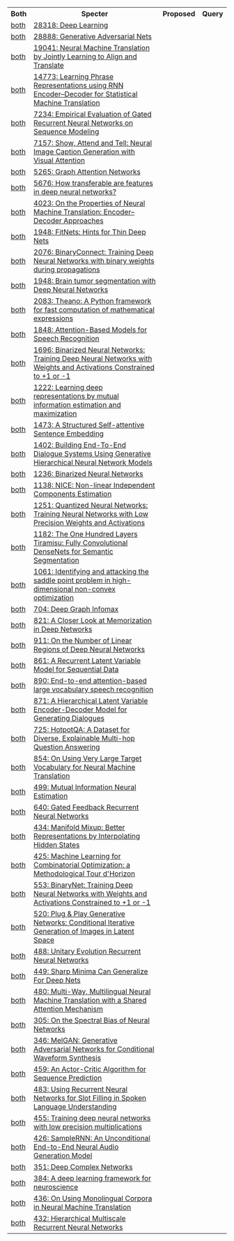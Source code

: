 <html><table><tr>
<th>Both</th>
<th>Specter</th>
<th>Proposed</th>
<th>Query</th>
</tr>
<tr>
<td><a href="both/3074096.md">both</a></td>
<td><a href="https://www.semanticscholar.org/paper/a4cec122a08216fe8a3bc19b22e78fbaea096256">28318: Deep Learning</a></td>
</tr>
<tr>
<td><a href="both/1033682.md">both</a></td>
<td><a href="https://www.semanticscholar.org/paper/54e325aee6b2d476bbbb88615ac15e251c6e8214">28888: Generative Adversarial Nets</a></td>
</tr>
<tr>
<td><a href="both/11212020.md">both</a></td>
<td><a href="https://www.semanticscholar.org/paper/fa72afa9b2cbc8f0d7b05d52548906610ffbb9c5">19041: Neural Machine Translation by Jointly Learning to Align and Translate</a></td>
</tr>
<tr>
<td><a href="both/5590763.md">both</a></td>
<td><a href="https://www.semanticscholar.org/paper/0b544dfe355a5070b60986319a3f51fb45d1348e">14773: Learning Phrase Representations using RNN Encoder–Decoder for Statistical Machine Translation</a></td>
</tr>
<tr>
<td><a href="both/5201925.md">both</a></td>
<td><a href="https://www.semanticscholar.org/paper/adfcf065e15fd3bc9badf6145034c84dfb08f204">7234: Empirical Evaluation of Gated Recurrent Neural Networks on Sequence Modeling</a></td>
</tr>
<tr>
<td><a href="both/1055111.md">both</a></td>
<td><a href="https://www.semanticscholar.org/paper/4d8f2d14af5991d4f0d050d22216825cac3157bd">7157: Show, Attend and Tell: Neural Image Caption Generation with Visual Attention</a></td>
</tr>
<tr>
<td><a href="both/3292002.md">both</a></td>
<td><a href="https://www.semanticscholar.org/paper/33998aff64ce51df8dee45989cdca4b6b1329ec4">5265: Graph Attention Networks</a></td>
</tr>
<tr>
<td><a href="both/362467.md">both</a></td>
<td><a href="https://www.semanticscholar.org/paper/081651b38ff7533550a3adfc1c00da333a8fe86c">5676: How transferable are features in deep neural networks?</a></td>
</tr>
<tr>
<td><a href="both/11336213.md">both</a></td>
<td><a href="https://www.semanticscholar.org/paper/1eb09fecd75eb27825dce4f964b97f4f5cc399d7">4023: On the Properties of Neural Machine Translation: Encoder–Decoder Approaches</a></td>
</tr>
<tr>
<td><a href="both/2723173.md">both</a></td>
<td><a href="https://www.semanticscholar.org/paper/cd85a549add0c7c7def36aca29837efd24b24080">1948: FitNets: Hints for Thin Deep Nets</a></td>
</tr>
<tr>
<td><a href="both/1518846.md">both</a></td>
<td><a href="https://www.semanticscholar.org/paper/a5733ff08daff727af834345b9cfff1d0aa109ec">2076: BinaryConnect: Training Deep Neural Networks with binary weights during propagations</a></td>
</tr>
<tr>
<td><a href="both/247457.md">both</a></td>
<td><a href="https://www.semanticscholar.org/paper/441ff323c92331e655ce9ff896773fc00b55089a">1948: Brain tumor segmentation with Deep Neural Networks</a></td>
</tr>
<tr>
<td><a href="both/8993325.md">both</a></td>
<td><a href="https://www.semanticscholar.org/paper/6b570069f14c7588e066f7138e1f21af59d62e61">2083: Theano: A Python framework for fast computation of mathematical expressions</a></td>
</tr>
<tr>
<td><a href="both/1921173.md">both</a></td>
<td><a href="https://www.semanticscholar.org/paper/b624504240fa52ab76167acfe3156150ca01cf3b">1848: Attention-Based Models for Speech Recognition</a></td>
</tr>
<tr>
<td><a href="both/14796162.md">both</a></td>
<td><a href="https://www.semanticscholar.org/paper/6eecc808d4c74e7d0d7ef6b8a4112c985ced104d">1696: Binarized Neural Networks: Training Deep Neural Networks with Weights and Activations Constrained to +1 or -1</a></td>
</tr>
<tr>
<td><a href="both/52055130.md">both</a></td>
<td><a href="https://www.semanticscholar.org/paper/eae7d5b15423a148e6bb32d24bbabedfacd0e2df">1222: Learning deep representations by mutual information estimation and maximization</a></td>
</tr>
<tr>
<td><a href="both/15280949.md">both</a></td>
<td><a href="https://www.semanticscholar.org/paper/204a4a70428f3938d2c538a4d74c7ae0416306d8">1473: A Structured Self-attentive Sentence Embedding</a></td>
</tr>
<tr>
<td><a href="both/6126582.md">both</a></td>
<td><a href="https://www.semanticscholar.org/paper/17f5c7411eeeeedf25b0db99a9130aa353aee4ba">1402: Building End-To-End Dialogue Systems Using Generative Hierarchical Neural Network Models</a></td>
</tr>
<tr>
<td><a href="both/6453539.md">both</a></td>
<td><a href="https://www.semanticscholar.org/paper/28135fd3e80dda50a673cd556f10b9b972005d27">1236: Binarized Neural Networks</a></td>
</tr>
<tr>
<td><a href="both/13995862.md">both</a></td>
<td><a href="https://www.semanticscholar.org/paper/dc8301b67f98accbb331190dd7bd987952a692af">1138: NICE: Non-linear Independent Components Estimation</a></td>
</tr>
<tr>
<td><a href="both/15817277.md">both</a></td>
<td><a href="https://www.semanticscholar.org/paper/d2e4147eecae6f914e9e1e9aece8fdd2eaed809f">1251: Quantized Neural Networks: Training Neural Networks with Low Precision Weights and Activations</a></td>
</tr>
<tr>
<td><a href="both/206597918.md">both</a></td>
<td><a href="https://www.semanticscholar.org/paper/1d9df46f672b1e22b6f210343be8684f88c0ccca">1182: The One Hundred Layers Tiramisu: Fully Convolutional DenseNets for Semantic Segmentation</a></td>
</tr>
<tr>
<td><a href="both/11657534.md">both</a></td>
<td><a href="https://www.semanticscholar.org/paper/981ce6b655cc06416ff6bf7fac8c6c2076fd7fac">1061: Identifying and attacking the saddle point problem in high-dimensional non-convex optimization</a></td>
</tr>
<tr>
<td><a href="both/52877454.md">both</a></td>
<td><a href="https://www.semanticscholar.org/paper/967a21a111757d6af7f7a25ca7ea2bdf6d505098">704: Deep Graph Infomax</a></td>
</tr>
<tr>
<td><a href="both/11455421.md">both</a></td>
<td><a href="https://www.semanticscholar.org/paper/5ddd38a5df945e4afee68d96ed51fd6ca1f7d4cf">821: A Closer Look at Memorization in Deep Networks</a></td>
</tr>
<tr>
<td><a href="both/5941770.md">both</a></td>
<td><a href="https://www.semanticscholar.org/paper/b034b5769ab94acf9fb8ae48c7edb560a300bb63">911: On the Number of Linear Regions of Deep Neural Networks</a></td>
</tr>
<tr>
<td><a href="both/1594370.md">both</a></td>
<td><a href="https://www.semanticscholar.org/paper/0c3b69b5247ef18fd5bab1109d87a04184ea8f4b">861: A Recurrent Latent Variable Model for Sequential Data</a></td>
</tr>
<tr>
<td><a href="both/11760007.md">both</a></td>
<td><a href="https://www.semanticscholar.org/paper/878ba5458e9e51f0b341fd9117fa0b43ef4096d3">890: End-to-end attention-based large vocabulary speech recognition</a></td>
</tr>
<tr>
<td><a href="both/14857825.md">both</a></td>
<td><a href="https://www.semanticscholar.org/paper/609e0f0e60ddfe83fdc71bf5397205323888289d">871: A Hierarchical Latent Variable Encoder-Decoder Model for Generating Dialogues</a></td>
</tr>
<tr>
<td><a href="both/52822214.md">both</a></td>
<td><a href="https://www.semanticscholar.org/paper/22655979df781d222eaf812b0d325fa9adf11594">725: HotpotQA: A Dataset for Diverse, Explainable Multi-hop Question Answering</a></td>
</tr>
<tr>
<td><a href="both/2863491.md">both</a></td>
<td><a href="https://www.semanticscholar.org/paper/1938624bb9b0f999536dcc8d8f519810bb4e1b3b">854: On Using Very Large Target Vocabulary for Neural Machine Translation</a></td>
</tr>
<tr>
<td><a href="both/44220142.md">both</a></td>
<td><a href="https://www.semanticscholar.org/paper/c3955d74f2a084a8ddcbd7e73952c326e81804b2">499: Mutual Information Neural Estimation</a></td>
</tr>
<tr>
<td><a href="both/8577750.md">both</a></td>
<td><a href="https://www.semanticscholar.org/paper/d14c7e5f5cace4c925abc74c88baa474e9f31a28">640: Gated Feedback Recurrent Neural Networks</a></td>
</tr>
<tr>
<td><a href="both/59604501.md">both</a></td>
<td><a href="https://www.semanticscholar.org/paper/1b59eea8ec4684381a885b59acd09c9151a49487">434: Manifold Mixup: Better Representations by Interpolating Hidden States</a></td>
</tr>
<tr>
<td><a href="both/53427953.md">both</a></td>
<td><a href="https://www.semanticscholar.org/paper/3f13a5148f7caa51ea946193d261d4f8ed32d81a">425: Machine Learning for Combinatorial Optimization: a Methodological Tour d'Horizon</a></td>
</tr>
<tr>
<td><a href="both/6564560.md">both</a></td>
<td><a href="https://www.semanticscholar.org/paper/123ae35aa7d6838c817072032ce5615bb891652d">553: BinaryNet: Training Deep Neural Networks with Weights and Activations Constrained to +1 or -1</a></td>
</tr>
<tr>
<td><a href="both/2023211.md">both</a></td>
<td><a href="https://www.semanticscholar.org/paper/1b40fe1a9d25d5694c7ea40a57d0aaa2e2cd5dd1">520: Plug & Play Generative Networks: Conditional Iterative Generation of Images in Latent Space</a></td>
</tr>
<tr>
<td><a href="both/812047.md">both</a></td>
<td><a href="https://www.semanticscholar.org/paper/e9c771197a6564762754e48c1daafb066f449f2e">488: Unitary Evolution Recurrent Neural Networks</a></td>
</tr>
<tr>
<td><a href="both/7636159.md">both</a></td>
<td><a href="https://www.semanticscholar.org/paper/58123025178256279bb060ca5da971b62bc329ee">449: Sharp Minima Can Generalize For Deep Nets</a></td>
</tr>
<tr>
<td><a href="both/6359641.md">both</a></td>
<td><a href="https://www.semanticscholar.org/paper/9ed9bff37ec952134564b3b2a022b7aba9479ff2">480: Multi-Way, Multilingual Neural Machine Translation with a Shared Attention Mechanism</a></td>
</tr>
<tr>
<td><a href="both/53012119.md">both</a></td>
<td><a href="https://www.semanticscholar.org/paper/715a73290f260cf2196307e59fe0b6776841f170">305: On the Spectral Bias of Neural Networks</a></td>
</tr>
<tr>
<td><a href="both/202777813.md">both</a></td>
<td><a href="https://www.semanticscholar.org/paper/37e52ff4714c7a08900b518127e438a195b84611">346: MelGAN: Generative Adversarial Networks for Conditional Waveform Synthesis</a></td>
</tr>
<tr>
<td><a href="both/14096841.md">both</a></td>
<td><a href="https://www.semanticscholar.org/paper/0d24a0695c9fc669e643bad51d4e14f056329dec">459: An Actor-Critic Algorithm for Sequence Prediction</a></td>
</tr>
<tr>
<td><a href="both/1317136.md">both</a></td>
<td><a href="https://www.semanticscholar.org/paper/3b9484449d77317ca1cb6a6c44c50c99879a8f0e">483: Using Recurrent Neural Networks for Slot Filling in Spoken Language Understanding</a></td>
</tr>
<tr>
<td><a href="both/16349374.md">both</a></td>
<td><a href="https://www.semanticscholar.org/paper/1b82d54e9a3b06c603d7987ba3ecf437425f6330">455: Training deep neural networks with low precision multiplications</a></td>
</tr>
<tr>
<td><a href="both/14254027.md">both</a></td>
<td><a href="https://www.semanticscholar.org/paper/e221e2c2ca8bd74a7b818406c8a2a342760e7d65">426: SampleRNN: An Unconditional End-to-End Neural Audio Generation Model</a></td>
</tr>
<tr>
<td><a href="both/3470596.md">both</a></td>
<td><a href="https://www.semanticscholar.org/paper/a742162820cdabee2831235665517d0e98041502">351: Deep Complex Networks</a></td>
</tr>
<tr>
<td><a href="both/204948269.md">both</a></td>
<td><a href="https://www.semanticscholar.org/paper/23bd347361b4392705835d419b6543b3e73a3a96">384: A deep learning framework for neuroscience</a></td>
</tr>
<tr>
<td><a href="both/15352384.md">both</a></td>
<td><a href="https://www.semanticscholar.org/paper/5fcd41ca42659ff792fc8ee7d535156e8e69f987">436: On Using Monolingual Corpora in Neural Machine Translation</a></td>
</tr>
<tr>
<td><a href="both/1463401.md">both</a></td>
<td><a href="https://www.semanticscholar.org/paper/65eee67dee969fdf8b44c87c560d66ad4d78e233">432: Hierarchical Multiscale Recurrent Neural Networks</a></td>
</tr>
</table></html>
